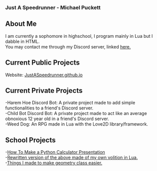 ### Just A Speedrunner - Michael Puckett
## About Me
I am currently a sophomore in highschool, I program mainly in Lua but I dabble in HTML.  
You may contact me through my Discord server, linked [here.](https://discord.gg/9xKQQYkdzH)

## Current Public Projects
Website: [JustASpeedrunner.github.io](https://justaspeedrunner.github.io/)

## Current Private Projects
-Harem Hoe Discord Bot: A private project made to add simple functionalities to a friend's Discord server.  
-Child Bot Discord Bot: A private project made to act like an average obnoxious 12 year old in a friend's Discord server.  
-Weed Dog: An RPG made in Lua with the Love2D library/framework.  

## School Projects
-[How To Make a Python Calculator Presentation](https://github.com/JustASpeedrunner/DigitalLiteracyCalculator)  
-[Rewritten version of the above made of my own volition in Lua.](https://github.com/JustASpeedrunner/DigitalLiteracyCalculatorRewrite)  
-[Things I made to make geometry class easier.](https://github.com/JustASpeedrunner/ThingsToMakeGeometryClassEasier)
